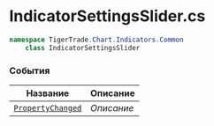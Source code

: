 
# IndicatorSettingsSlider.cs
```csharp
namespace TigerTrade.Chart.Indicators.Common  
    class IndicatorSettingsSlider
```

### События
| Название | Описание |
| --- | --- |
| [`PropertyChanged`](./События/PropertyChanged.md) | *Описание* |
